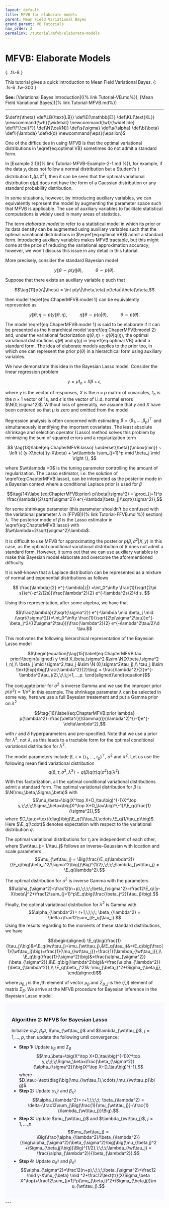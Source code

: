 ```yaml
---
layout: default
title: MFVB for elaborate models
parent: Mean Field Variational Bayes
grand_parent: VB Tutorials
nav_order: 2
permalink: /tutorial/mfvb/elaborate-models
---
```


# **MFVB: Elaborate Models**
{: .fs-8 }

This tutorial gives a quick introduction to Mean Field Variational Bayes. 
{: .fs-6 .fw-300 }

**See:** [Variational Bayes Introduction]({% link Tutorial-VB.md%}), [Mean Field Variational Bayes]({% link Tutorial-MFVB.md%})

---
<!--- Define custom latex syntax -->
$\def\t{\theta}
\def\LB{\text{LB}}
\def\E{\mathbb{E}}
\def\KL{\text{KL}}
\newcommand{\wh}{\widehat}
\newcommand{\wt}{\widetilde}
\def\F{\cal{F}}
\def\N{\cal{N}}
\def\s{\sigma}
\def\a{\alpha}
\def\b{\beta}
\def\l{\lambda}
\def\d{d}
\newcommand{\eps}{\epsilon}$
<!-- End -->
One of the difficulties in using MFVB is that the optimal variational distributions in \eqref{eq:optimal VB} sometimes do not admit a standard form.

In [Example 2.1]({% link Tutorial-MFVB-Example-2-1.md %}), for example, if the data $y_i$ does not follow a normal distribution but a Student's $t$ distribution $t_\nu(\mu,\sigma^2)$,
then it can be seen that the optimal variational distribution $q(\mu)$ does not have the form of a Gaussian distribution or any standard probability distribution.

In some situations, however, by introducing auxiliary variables, we can equivalently represent the model by augmenting the parameter space such that MFVB is applicable.
The use of auxiliary variables to facilitate statistical computations is widely used in many areas of statistics.

The term *elaborate model* to refer to a statistical model  in which its prior or its data density can be augmented using auxiliary variables such that the optimal variational distributions  in $\eqref{eq:optimal VB}$ admit a standard form.
Introducing auxiliary variables makes MFVB tractable, but this might come at the price of reducing the variational approximation accuracy; however, we won't discuss this issue in any detail in this tutorial.

More precisely, consider the standard Bayesian model

$$y\|\theta\sim p(y\|\theta),\;\;\quad\quad \theta\sim p(\theta)\tag{10}\label{eq:ChaperMFVB:model 1}.$$

Suppose that there exists an auxiliary variable $\eta$ such that

$$\tag{11}p(y\|\theta) = \int p(y\|\theta,\eta) p(\eta\|\theta)\d\eta,$$

then model \eqref{eq:ChaperMFVB:model 1} can be equivalently represented as

$$\tag{12}\label{eq:ChaperMFVB:model 2}y\|\theta,\eta\sim p(y\|\theta,\eta),\;\;\quad\quad \eta\|\theta\sim p(\eta|\theta),\;\;\quad\quad
\theta\sim p(\theta).$$

The model \eqref{eq:ChaperMFVB:model 1} is said to be elaborate if it can be presented as 
the hierarchical model \eqref{eq:ChaperMFVB:model 2} and, under the variational factorization $q(\theta,\eta)=q(\theta)q(\eta)$, the optimal variational distributions $q(\theta)$ and $q(\eta)$ in \eqref{eq:optimal VB} admit a standard form. The idea of elaborate models applies to the prior too, in which one can represent the prior $p(\theta)$ in a hierarchical form using auxiliary variables.

We now demonstrate this idea in the Bayesian Lasso model. Consider the linear regression problem

$$
y =\mu 1_n +X\beta+\epsilon,
$$ 

where $y$ is the vector of responses, $X$ is the $n \times p$ matrix of covariates,
$1_n$ is the $n \times 1$ vector of 1s, and $\epsilon$ is the vector of i.i.d. normal errors $\N(0,\sigma^2)$. Without loss of generality, we assume that $y$ and $X$ have been centered so that $\mu$ is zero and omitted from the model.

Regression analysis is often concerned with estimating $\beta=(\beta_1,...,\beta_p)^\top$ and simultaneously identifying the important covariates.
The least absolute shrinkage and selection operator (Lasso) method solves this problem by minimizing the sum of squared errors and a regularization term

$$
\tag{13}\label{eq:ChapterMFVB:lasso}
\underset{\beta}{\mbox{min}} ~ \left \{ (y-X\beta)'(y-X\beta) + \wt\lambda \sum_{j=1}^p \mid \beta_j \mid \right \},
$$

where $\wt\lambda >0$ is the tuning parameter controlling the amount of regularization. 
The Lasso estimator, i.e. the solution of \eqref{eq:ChapterMFVB:lasso}, can be interpreted as the posterior mode in a Bayesian context
where a conditional Laplace prior is used for $\beta$

$$\tag{14}\label{eq:ChapterMFVB:prior}
p(\beta|\sigma^2) = \prod_{j=1}^p \frac{\lambda}{2\sqrt{\sigma^2}} e^{-\lambda|\beta_j|/\sqrt{\sigma^2}},$$

for some shrinkage parameter (this parameter shouldn't be confused with the variational parameter $\lambda$ in [FFVB]({% link Tutorial-FFVB.md %}) section) $\lambda$.
The posterior mode of $\beta$ is the Lasso estimator in \eqref{eq:ChapterMFVB:lasso} with $\wt\lambda=2\sqrt{\sigma^2}\lambda$.

It is difficult to use MFVB for approximating the posterior $p(\beta,\sigma^2|X,y)$ in this case,
as the optimal conditional variational distribution of $\beta$ does not admit a standard form.
However, it turns out that we can use auxiliary variables to make this Bayesian model elaborate and overcome the aforementioned difficulty.

It is well-known that a Laplace distribution can be represented as a mixture of normal and exponential distributions as follows

$$
\frac{\lambda}{2} e^{-\lambda|z|}
=\int_0^\infty \frac{1}{\sqrt{2\pi s}}e^{-z^2/(2s)}\frac{\lambda^2}{2}
e^{-\lambda^2s/2}\d s.
$$

Using this representation, after some algebra, we have that

$$\frac{\lambda}{2\sqrt{\sigma^2}} e^{-\lambda \mid \beta_j \mid /\sqrt{\sigma^2}}=\int_0^\infty \frac{1}{\sqrt{2\pi\sigma^2\tau}}e^{-\beta_j^2/({2\sigma^2\tau})}\frac{\lambda^2}{2}
e^{-\lambda^2\tau/2}\d \tau.$$

This motivates the following hierarchical representation of the Bayesian Lasso model

$$\begin{equation}\tag{15}\label{eq:ChapterMFVB:tau prior}\begin{aligned}
y \mid X,\beta,\sigma^2 &\sim  \N(X\beta,\sigma^2 I_n),\\
\beta_j \mid \sigma^2,\tau_j &\sim  \N (0,\sigma^2\tau_j),\\
\tau_j &\sim  \text{Exp}\big(\frac{\lambda^2}{2}\big) = \frac{\lambda^2}{2}e^{-\lambda^2\tau_j/2},\;\;\;j=1,...,p.
\end{aligned}\end{equation}$$

The conjugate prior for $\sigma^2$ is inverse Gamma and we use the improper prior $p(\sigma^2)\propto 1/\sigma^2$ in this example.
The shrinkage parameter $\lambda$ can be selected in some way, here we use a full Bayesian treatement and put a Gamma prior on $\lambda^2$

$$\tag{16}\label{eq:ChapterMFVB:prior lambda}
p(\lambda^2)=\frac{\delta^r}{\Gamma(r)}(\lambda^2)^{r-1}e^{-\delta\lambda^2},$$

with $r$ and $\delta$ hyperparameters and pre-specified.
Note that we use a prior for $\lambda^2$, not $\lambda$, as this leads to a tractable form for the optimal conditional variational distribution for $\lambda^2$.

The model parameters include $\beta$, $\tau=(\tau_1,...,\tau_p)^\top$, $\sigma^2$ and $\lambda^2$.
Let us use the following mean field variational distribution
$$q(\beta,\tau,\sigma^2,\lambda^2)=q(\beta)q(\tau)q(\sigma^2)q(\lambda^2).$$

With this factorization, all the optimal conditional variational distributions admit a standard form.
The optimal variational distribution for $\beta$ is $\N(\mu_\beta,\Sigma_\beta)$ with
$$\mu_\beta=\big(X^\top X+D_\tau\big)^{-1}X^\top y,\;\;\;\;\Sigma_\beta=\big(X^\top X+D_\tau\big)^{-1}/\E_q(\frac{1}{\sigma^2}),$$
where $D_\tau:=\text{diag}\big(\E_q(1/\tau_1),\cdots,\E_q(1/\tau_p)\big)$. Here $\E_q(\cdot)$ denotes expectation with respect to the variational distribution $q$.

The optimal variational distributions for $\tau_j$ are independent of each other,
where $\wt\tau_j:= 1/\tau_j$ follows an inverse-Gaussian with location and scale parameters
$$\mu_{\wt\tau_j} = \Big(\frac{\E_q(\lambda^2)}{\E_q\big(\beta_j^2/\sigma^2\big)}\Big)^{1/2},\;\;\;\;\lambda_{\wt\tau_j} = \E_q(\lambda^2).$$

The optimal distribution for $\sigma^2$ is inverse Gamma with the parameters
$$\alpha_{\sigma^2}=\frac12(n+p),\;\;\;\;\beta_{\sigma^2}=\frac12\E_q\|y-X\beta\|^2+\frac12\sum_{j=1}^p\E_q\big(\frac{\beta_j^2}{\tau_j}\big).$$

Finally, the optimal variatinoal distribution for $\lambda^2$ is Gamma with
$$\alpha_{\lambda^2}= r+1,\;\;\;\; \beta_{\lambda^2} = \delta+\frac12\sum_j\E_q(\tau_j).$$
Using the results regarding to the moments of these standard distributions, we have

$$\begin{aligned}
\E_q\big(\frac{1}{\tau_j}\big)&=\E_q(\wt\tau_j)=\mu_{\wt\tau_j},&\E_q(\tau_j)&=\E_q\big(\frac{1}{\wt\tau_j}\big)=\frac{1}{\mu_{\wt\tau_j}}+\frac{1}{\lambda_{\wt\tau_j}},\\
\E_q\big(\frac{1}{\sigma^2}\big)&=\frac{\alpha_{\sigma^2}}{\beta_{\sigma^2}},&\E_q\big(\lambda^2\big)&=\frac{\alpha_{\lambda^2}}{\beta_{\lambda^2}},\\
\E_q(\beta_j^2)&=\mu_{\beta,j}^2+\Sigma_{\beta,jj},
\end{aligned}$$

where $\mu_{\beta,j}$ is the $j$th element of vector $\mu_{\beta}$ and $\Sigma_{\beta,jj}$ is the $(j,j)$ element of matrix $\Sigma_{\beta}$.
We arrive at the MFVB procedure for Bayesian inference in the Bayesian Lasso model.
<br>
<div class="code-example" markdown="1" style="background-color:GhostWhite;padding:20px;">

### Algorithm 2: MFVB for Bayesian Lasso
Initialize $\alpha_{\sigma^2}$, $\beta_{\sigma^2}$, $\mu_{\wt\tau_j}$ and $\lambda_{\wt\tau_j}$, $j=1,...,p$, then update the following until convergence:
- **Step 1:** Update $\mu_\beta$ and $\Sigma_\beta$
$$\mu_\beta=\big(X^\top X+D_\tau\big)^{-1}X^\top y,\;\;\;\;\Sigma_\beta=\frac{\beta_{\sigma^2}}{\alpha_{\sigma^2}}\big(X^\top X+D_\tau\big)^{-1},$$
where $D_\tau:=\text{diag}\big(\mu_{\wt\tau_1},\cdots,\mu_{\wt\tau_p}\big)$. 
- **Step 2:** Update $\alpha_{\lambda^2}$ and $\beta_{\lambda^2}$ 
$$\alpha_{\lambda^2}= r+1,\;\;\;\; \beta_{\lambda^2} = \delta+\frac12\sum_j\Big(\frac{1}{\mu_{\wt\tau_j}}+\frac{1}{\lambda_{\wt\tau_j}}\Big).$$
- **Step 3:** Update $\mu_{\wt\tau_j}$ and $\lambda_{\wt\tau_j}$, $j=1,...,p$
$$\mu_{\wt\tau_j} = \Big(\frac{\alpha_{\lambda^2}/\beta_{\lambda^2}}{\big(\alpha_{\sigma^2}/\beta_{\sigma^2}\big)\big(\mu_{\beta,j}^2+\Sigma_{\beta,jj}\big)}\Big)^{1/2},\;\;\;\;\lambda_{\wt\tau_j} = \frac{\alpha_{\lambda^2}}{\beta_{\lambda^2}}.$$
- **Step 4:** Update $\alpha_{\sigma^2}$ and $\beta_{\sigma^2}$
$$\alpha_{\sigma^2}=\frac12(n+p),\;\;\;\;\beta_{\sigma^2}=\frac12 \mid y-X\mu_{\beta} \mid ^2+\frac12\text{tr}(X\Sigma_\beta X^\top)+\frac12\sum_{j=1}^p(\mu_{\beta,j}^2+\Sigma_{\beta,jj})\mu_{\wt\tau_j}.$$

</div>
---